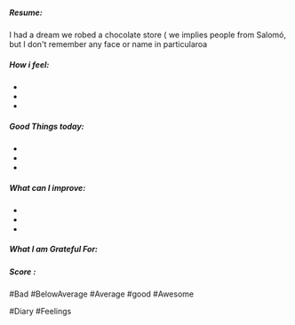 ##### Resume:
I had a dream we robed a chocolate store ( we implies people from Salomó, but I don't remember any face or name in particularoa
#####  How i feel: 
-
-
-


#####  Good Things today:
-
-
-


##### What can I improve: 
-
-
-
##### What I am Grateful For: 

##### Score :
#Bad  #BelowAverage #Average #good #Awesome


#Diary #Feelings 